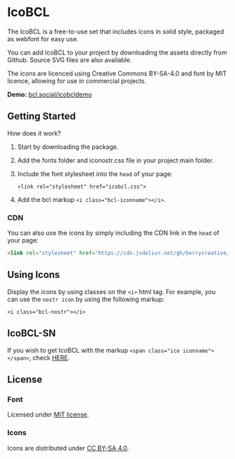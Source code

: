 # IcoBCL

The IcoBCL is a free-to-use set that includes icons in solid style, packaged as webfont for easy use.

You can add IcoBCL to your project by downloading the assets directly from Github. Source SVG files are also available.

The icons are licenced using Creative Commons BY-SA-4.0 and font by MIT licence, allowing for use in commercial projects.

**Demo:** [bcl.social/icobcldemo](https://bcl.social/icobcldemo)

## Getting Started

How does it work? 

1. Start by downloading the package.
2. Add the fonts folder and iconostr.css file in your project main folder.
3. Include the font stylesheet into the ```head``` of your page:

    ```<link rel="stylesheet" href="icobcl.css">```

4. Add the bcl markup ```<i class="bcl-iconname"></i>```.


### CDN 
You can also use the icons by simply including the CDN link in the ```head``` of your page:

```html 
<link rel="stylesheet" href="https://cdn.jsdelivr.net/gh/berrycreative/icobcl@main/icobcl.css">
```


## Using Icons

Display the icons by using classes on the ```<i>``` html tag. For example, you can use the ```nostr icon``` by using the following markup:

```<i class="bcl-nostr"></i>```

## IcoBCL-SN

If you wish to get IcoBCL with the markup ```<span class="ico iconname"></span>```, check [HERE](https://github.com/berrycreative/icobcl/tree/main/icobcl-sn).


## License

### Font

Licensed under [MIT license](http://opensource.org/licenses/mit-license.html).

### Icons

Icons are distributed under [CC BY-SA 4.0](https://creativecommons.org/licenses/by-sa/4.0/).


